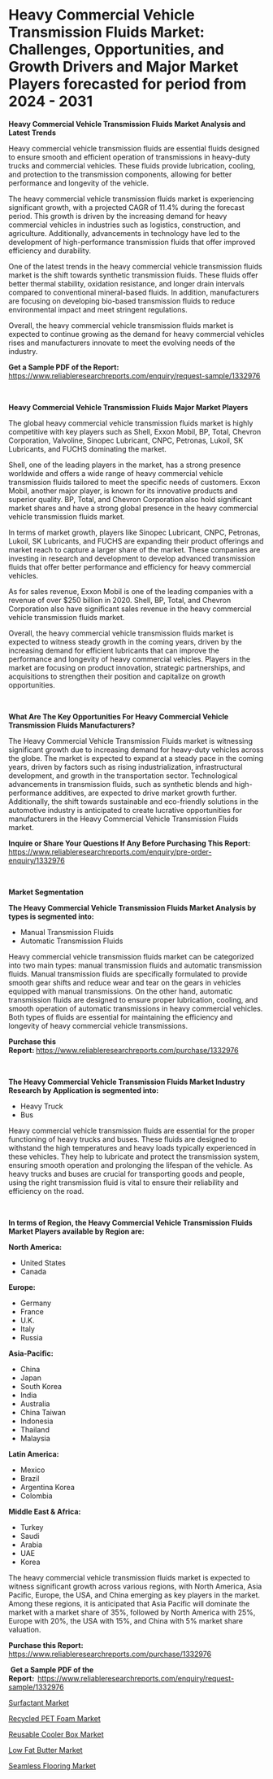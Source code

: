 <p><h1>Heavy Commercial Vehicle Transmission Fluids Market: Challenges, Opportunities, and Growth Drivers and Major Market Players forecasted for period from 2024 - 2031</h1></p><p><strong>Heavy Commercial Vehicle Transmission Fluids Market Analysis and Latest Trends</strong></p>
<p><p>Heavy commercial vehicle transmission fluids are essential fluids designed to ensure smooth and efficient operation of transmissions in heavy-duty trucks and commercial vehicles. These fluids provide lubrication, cooling, and protection to the transmission components, allowing for better performance and longevity of the vehicle.</p><p>The heavy commercial vehicle transmission fluids market is experiencing significant growth, with a projected CAGR of 11.4% during the forecast period. This growth is driven by the increasing demand for heavy commercial vehicles in industries such as logistics, construction, and agriculture. Additionally, advancements in technology have led to the development of high-performance transmission fluids that offer improved efficiency and durability.</p><p>One of the latest trends in the heavy commercial vehicle transmission fluids market is the shift towards synthetic transmission fluids. These fluids offer better thermal stability, oxidation resistance, and longer drain intervals compared to conventional mineral-based fluids. In addition, manufacturers are focusing on developing bio-based transmission fluids to reduce environmental impact and meet stringent regulations.</p><p>Overall, the heavy commercial vehicle transmission fluids market is expected to continue growing as the demand for heavy commercial vehicles rises and manufacturers innovate to meet the evolving needs of the industry.</p></p>
<p><strong>Get a Sample PDF of the Report:&nbsp;</strong> <a href="https://www.reliableresearchreports.com/enquiry/request-sample/1332976">https://www.reliableresearchreports.com/enquiry/request-sample/1332976</a></p>
<p>&nbsp;</p>
<p><strong>Heavy Commercial Vehicle Transmission Fluids Major Market Players</strong></p>
<p><p>The global heavy commercial vehicle transmission fluids market is highly competitive with key players such as Shell, Exxon Mobil, BP, Total, Chevron Corporation, Valvoline, Sinopec Lubricant, CNPC, Petronas, Lukoil, SK Lubricants, and FUCHS dominating the market. </p><p>Shell, one of the leading players in the market, has a strong presence worldwide and offers a wide range of heavy commercial vehicle transmission fluids tailored to meet the specific needs of customers. Exxon Mobil, another major player, is known for its innovative products and superior quality. BP, Total, and Chevron Corporation also hold significant market shares and have a strong global presence in the heavy commercial vehicle transmission fluids market.</p><p>In terms of market growth, players like Sinopec Lubricant, CNPC, Petronas, Lukoil, SK Lubricants, and FUCHS are expanding their product offerings and market reach to capture a larger share of the market. These companies are investing in research and development to develop advanced transmission fluids that offer better performance and efficiency for heavy commercial vehicles.</p><p>As for sales revenue, Exxon Mobil is one of the leading companies with a revenue of over $250 billion in 2020. Shell, BP, Total, and Chevron Corporation also have significant sales revenue in the heavy commercial vehicle transmission fluids market.</p><p>Overall, the heavy commercial vehicle transmission fluids market is expected to witness steady growth in the coming years, driven by the increasing demand for efficient lubricants that can improve the performance and longevity of heavy commercial vehicles. Players in the market are focusing on product innovation, strategic partnerships, and acquisitions to strengthen their position and capitalize on growth opportunities.</p></p>
<p>&nbsp;</p>
<p><strong>What Are The Key Opportunities For Heavy Commercial Vehicle Transmission Fluids Manufacturers?</strong></p>
<p><p>The Heavy Commercial Vehicle Transmission Fluids market is witnessing significant growth due to increasing demand for heavy-duty vehicles across the globe. The market is expected to expand at a steady pace in the coming years, driven by factors such as rising industrialization, infrastructural development, and growth in the transportation sector. Technological advancements in transmission fluids, such as synthetic blends and high-performance additives, are expected to drive market growth further. Additionally, the shift towards sustainable and eco-friendly solutions in the automotive industry is anticipated to create lucrative opportunities for manufacturers in the Heavy Commercial Vehicle Transmission Fluids market.</p></p>
<p><strong>Inquire or Share Your Questions If Any Before Purchasing This Report:</strong> <a href="https://www.reliableresearchreports.com/enquiry/pre-order-enquiry/1332976">https://www.reliableresearchreports.com/enquiry/pre-order-enquiry/1332976</a></p>
<p>&nbsp;</p>
<p><strong>Market Segmentation</strong></p>
<p><strong>The Heavy Commercial Vehicle Transmission Fluids Market Analysis by types is segmented into:</strong></p>
<p><ul><li>Manual Transmission Fluids</li><li>Automatic Transmission Fluids</li></ul></p>
<p><p>Heavy commercial vehicle transmission fluids market can be categorized into two main types: manual transmission fluids and automatic transmission fluids. Manual transmission fluids are specifically formulated to provide smooth gear shifts and reduce wear and tear on the gears in vehicles equipped with manual transmissions. On the other hand, automatic transmission fluids are designed to ensure proper lubrication, cooling, and smooth operation of automatic transmissions in heavy commercial vehicles. Both types of fluids are essential for maintaining the efficiency and longevity of heavy commercial vehicle transmissions.</p></p>
<p><strong>Purchase this Report:&nbsp;</strong><a href="https://www.reliableresearchreports.com/purchase/1332976">https://www.reliableresearchreports.com/purchase/1332976</a></p>
<p>&nbsp;</p>
<p><strong>The Heavy Commercial Vehicle Transmission Fluids Market Industry Research by Application is segmented into:</strong></p>
<p><ul><li>Heavy Truck</li><li>Bus</li></ul></p>
<p><p>Heavy commercial vehicle transmission fluids are essential for the proper functioning of heavy trucks and buses. These fluids are designed to withstand the high temperatures and heavy loads typically experienced in these vehicles. They help to lubricate and protect the transmission system, ensuring smooth operation and prolonging the lifespan of the vehicle. As heavy trucks and buses are crucial for transporting goods and people, using the right transmission fluid is vital to ensure their reliability and efficiency on the road.</p></p>
<p>&nbsp;</p>
<p><strong>In terms of Region, the Heavy Commercial Vehicle Transmission Fluids Market Players available by Region are:</strong></p>
<p>
    <p> <strong> North America: </strong>
        <ul>
            <li>United States</li>
            <li>Canada</li>
        </ul>
        </p> 
    <p> <strong> Europe: </strong>
        <ul>
            <li>Germany</li>
            <li>France</li>
            <li>U.K.</li>
            <li>Italy</li>
            <li>Russia</li>
        </ul>
        </p> 
    <p> <strong> Asia-Pacific: </strong>
        <ul>
            <li>China</li>
            <li>Japan</li>
            <li>South Korea</li>
            <li>India</li>
            <li>Australia</li>
            <li>China Taiwan</li>
            <li>Indonesia</li>
            <li>Thailand</li>
            <li>Malaysia</li>
        </ul>
        </p> 
    <p> <strong> Latin America: </strong>
        <ul>
            <li>Mexico</li>
            <li>Brazil</li>
            <li>Argentina Korea</li>
            <li>Colombia</li>
        </ul>
        </p> 
    <p> <strong> Middle East & Africa: </strong>
        <ul>
            <li>Turkey</li>
            <li>Saudi</li>
            <li>Arabia</li>
            <li>UAE</li>
            <li>Korea</li>
        </ul>
    </p>
    </p>
<p><p>The heavy commercial vehicle transmission fluids market is expected to witness significant growth across various regions, with North America, Asia Pacific, Europe, the USA, and China emerging as key players in the market. Among these regions, it is anticipated that Asia Pacific will dominate the market with a market share of 35%, followed by North America with 25%, Europe with 20%, the USA with 15%, and China with 5% market share valuation.</p></p>
<p><strong>Purchase this Report: </strong><a href="https://www.reliableresearchreports.com/purchase/1332976">https://www.reliableresearchreports.com/purchase/1332976</a></p>
<p>&nbsp;<strong>Get a Sample PDF of the Report:&nbsp;&nbsp;</strong><a href="https://www.reliableresearchreports.com/enquiry/request-sample/1332976">https://www.reliableresearchreports.com/enquiry/request-sample/1332976</a></p>
<p><strong></strong></p>
<p><p><a href="https://medium.com/@simonepurdy/surfactant-market-research-report-its-history-and-forecast-2024-to-2031-3d1a85b83069">Surfactant Market</a></p><p><a href="https://medium.com/@simonepurdy/recycled-pet-foam-market-trends-and-market-analysis-forecasted-for-period-2024-2031-b3590636ce62">Recycled PET Foam Market</a></p><p><a href="https://medium.com/@simonepurdy/reusable-cooler-box-nbsp-market-focuses-on-market-share-size-and-projected-forecast-till-2031-9ab04f655ffa">Reusable Cooler Box Market</a></p><p><a href="https://medium.com/@simonepurdy/low-fat-butter-market-trends-forecast-and-competitive-analysis-to-2031-77b22f799849">Low Fat Butter Market</a></p><p><a href="https://medium.com/@simonepurdy/seamless-flooring-market-competitive-analysis-market-trends-and-forecast-to-2031-df3b706c809d">Seamless Flooring Market</a></p></p>